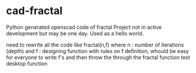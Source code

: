 # cad-fractal
Python generated openscad code of fractal 
Project not in active development but may be one day. Used as a hello world.

need to rewrite all the code like fractal(n,f) where n : number of iterations (depth) and f : designing function
with rules on f definition, whould be easy for everyone to write f's and then throw the through the fractal function
test desktop function